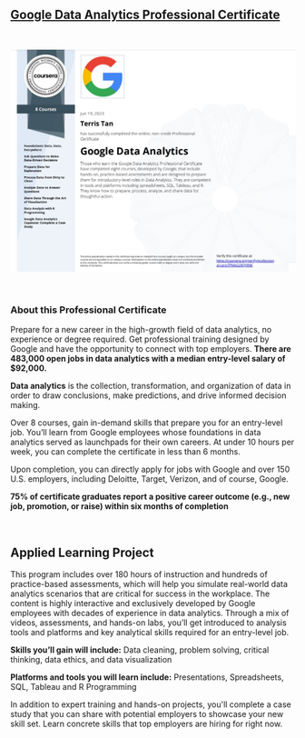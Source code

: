 ## [Google Data Analytics Professional Certificate](https://www.coursera.org/professional-certificates/google-data-analytics)

<br>

![img](Specialization_Certificate.jpg)

<br>

### About this Professional Certificate

Prepare for a new career in the high-growth field of data analytics, no experience or degree required. Get professional training designed by Google and have the opportunity to connect with top employers. **There are 483,000 open jobs in data analytics with a median entry-level salary of $92,000.**

**Data analytics** is the collection, transformation, and organization of data in order to draw conclusions, make predictions, and drive informed decision making.

Over 8 courses, gain in-demand skills that prepare you for an entry-level job. You’ll learn from Google employees whose foundations in data analytics served as launchpads for their own careers. At under 10 hours per week, you can complete the certificate in less than 6 months.

Upon completion, you can directly apply for jobs with Google and over 150 U.S. employers, including Deloitte, Target, Verizon, and of course, Google.

**75% of certificate graduates report a positive career outcome (e.g., new job, promotion, or raise) within six months of completion**

<br>

## **Applied Learning Project**

This program includes over 180 hours of instruction and hundreds of practice-based assessments, which will help you simulate real-world data analytics scenarios that are critical for success in the workplace. The content is highly interactive and exclusively developed by Google employees with decades of experience in data analytics. Through a mix of videos, assessments, and hands-on labs, you’ll get introduced to analysis tools and platforms and key analytical skills required for an entry-level job.

**Skills you’ll gain will include:** Data cleaning, problem solving, critical thinking, data ethics, and data visualization

**Platforms and tools you will learn include:** Presentations, Spreadsheets, SQL, Tableau and R Programming

In addition to expert training and hands-on projects, you'll complete a case study that you can share with potential employers to showcase your new skill set. Learn concrete skills that top employers are hiring for right now.
